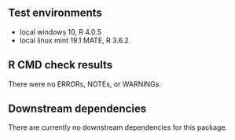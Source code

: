 ## Test environments
* local windows 10, R 4.0.5
* local linux mint 19.1 MATE, R 3.6.2

## R CMD check results
There were no ERRORs, NOTEs, or WARNINGs.

## Downstream dependencies
There are currently no downstream dependencies for this package.

